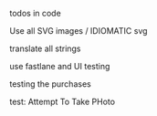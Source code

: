 todos in code

Use all SVG images / IDIOMATIC svg

translate all strings

use fastlane and UI testing

testing the purchases

test: Attempt To Take PHoto
